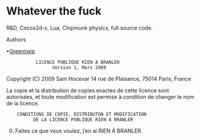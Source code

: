 # Whatever the fuck 
R&amp;D, Cocos2d-x, Lua, Chipmunk physics, full source code.


Authors

•[Greentwip](http://greentwip.github.io)


               LICENCE PUBLIQUE RIEN À BRANLER
                     Version 1, Mars 2009

Copyright (C) 2009 Sam Hocevar
 14 rue de Plaisance, 75014 Paris, France

La copie et la distribution de copies exactes de cette licence sont
autorisées, et toute modification est permise à condition de changer
le nom de la licence.

        CONDITIONS DE COPIE, DISTRIBUTON ET MODIFICATION
              DE LA LICENCE PUBLIQUE RIEN À BRANLER

 0. Faites ce que vous voulez, j’en ai RIEN À BRANLER.